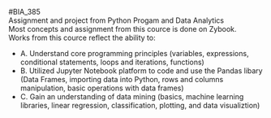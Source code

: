 #BIA_385 <br />
Assignment and project from Python Progam and Data Analytics <br />
Most concepts and assignment from this cource is done on Zybook.  <br />
Works from this cource reflect the ability to: <br />
- A. Understand core programming principles (variables, expressions, conditional statements, loops and iterations, functions) <br />
- B. Utilized Jupyter Notebook platform to code and use the Pandas libary (Data Frames, importing data into Python, rows and columns manipulation, basic operations with data frames) <br />
- C. Gain an understanding of data mining (basics, machine learning libraries, linear regression, classification, plotting, and data visualiztion) <br />


